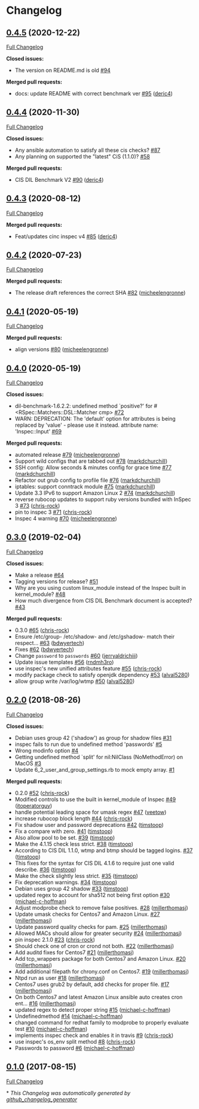 # Changelog

## [0.4.5](https://github.com/dev-sec/cis-dil-benchmark/tree/0.4.5) (2020-12-22)

[Full Changelog](https://github.com/dev-sec/cis-dil-benchmark/compare/0.4.4...0.4.5)

**Closed issues:**

- The version on README.md is old [\#94](https://github.com/dev-sec/cis-dil-benchmark/issues/94)

**Merged pull requests:**

- docs: update README with correct benchmark ver [\#95](https://github.com/dev-sec/cis-dil-benchmark/pull/95) ([deric4](https://github.com/deric4))

## [0.4.4](https://github.com/dev-sec/cis-dil-benchmark/tree/0.4.4) (2020-11-30)

[Full Changelog](https://github.com/dev-sec/cis-dil-benchmark/compare/0.4.3...0.4.4)

**Closed issues:**

- Any ansible automation to satisfy all these cis checks? [\#87](https://github.com/dev-sec/cis-dil-benchmark/issues/87)
- Any planning on supported the "latest" CiS \(1.1.0\)? [\#58](https://github.com/dev-sec/cis-dil-benchmark/issues/58)

**Merged pull requests:**

- CIS DIL Benchmark V2 [\#90](https://github.com/dev-sec/cis-dil-benchmark/pull/90) ([deric4](https://github.com/deric4))

## [0.4.3](https://github.com/dev-sec/cis-dil-benchmark/tree/0.4.3) (2020-08-12)

[Full Changelog](https://github.com/dev-sec/cis-dil-benchmark/compare/0.4.2...0.4.3)

**Merged pull requests:**

- Feat/updates cinc inspec v4 [\#85](https://github.com/dev-sec/cis-dil-benchmark/pull/85) ([deric4](https://github.com/deric4))

## [0.4.2](https://github.com/dev-sec/cis-dil-benchmark/tree/0.4.2) (2020-07-23)

[Full Changelog](https://github.com/dev-sec/cis-dil-benchmark/compare/0.4.1...0.4.2)

**Merged pull requests:**

- The release draft references the correct SHA [\#82](https://github.com/dev-sec/cis-dil-benchmark/pull/82) ([micheelengronne](https://github.com/micheelengronne))

## [0.4.1](https://github.com/dev-sec/cis-dil-benchmark/tree/0.4.1) (2020-05-19)

[Full Changelog](https://github.com/dev-sec/cis-dil-benchmark/compare/0.4.0...0.4.1)

**Merged pull requests:**

- align versions [\#80](https://github.com/dev-sec/cis-dil-benchmark/pull/80) ([micheelengronne](https://github.com/micheelengronne))

## [0.4.0](https://github.com/dev-sec/cis-dil-benchmark/tree/0.4.0) (2020-05-19)

[Full Changelog](https://github.com/dev-sec/cis-dil-benchmark/compare/0.3.0...0.4.0)

**Closed issues:**

- dil-benchmark-1.6.2.2: undefined method `positive?' for \#\<RSpec::Matchers::DSL::Matcher cmp\> [\#72](https://github.com/dev-sec/cis-dil-benchmark/issues/72)
- WARN: DEPRECATION: The 'default' option for attributes is being replaced by 'value' - please use it instead. attribute name: 'Inspec::Input' [\#69](https://github.com/dev-sec/cis-dil-benchmark/issues/69)

**Merged pull requests:**

- automated release [\#79](https://github.com/dev-sec/cis-dil-benchmark/pull/79) ([micheelengronne](https://github.com/micheelengronne))
- Support wild configs that are tabbed out [\#78](https://github.com/dev-sec/cis-dil-benchmark/pull/78) ([markdchurchill](https://github.com/markdchurchill))
- SSH config: Allow seconds & minutes config for grace time [\#77](https://github.com/dev-sec/cis-dil-benchmark/pull/77) ([markdchurchill](https://github.com/markdchurchill))
- Refactor out grub config to profile file [\#76](https://github.com/dev-sec/cis-dil-benchmark/pull/76) ([markdchurchill](https://github.com/markdchurchill))
- iptables: support conntrack module [\#75](https://github.com/dev-sec/cis-dil-benchmark/pull/75) ([markdchurchill](https://github.com/markdchurchill))
- Update 3.3 IPv6 to support Amazon Linux 2 [\#74](https://github.com/dev-sec/cis-dil-benchmark/pull/74) ([markdchurchill](https://github.com/markdchurchill))
- reverse rubocop updates to support ruby versions bundled with InSpec 3 [\#73](https://github.com/dev-sec/cis-dil-benchmark/pull/73) ([chris-rock](https://github.com/chris-rock))
- pin to inspec 3 [\#71](https://github.com/dev-sec/cis-dil-benchmark/pull/71) ([chris-rock](https://github.com/chris-rock))
- Inspec 4 warning [\#70](https://github.com/dev-sec/cis-dil-benchmark/pull/70) ([micheelengronne](https://github.com/micheelengronne))

## [0.3.0](https://github.com/dev-sec/cis-dil-benchmark/tree/0.3.0) (2019-02-04)

[Full Changelog](https://github.com/dev-sec/cis-dil-benchmark/compare/0.2.0...0.3.0)

**Closed issues:**

- Make a release [\#64](https://github.com/dev-sec/cis-dil-benchmark/issues/64)
- Tagging versions for release? [\#51](https://github.com/dev-sec/cis-dil-benchmark/issues/51)
- Why are you using custom linux\_module instead of the Inspec built in kernel\_module? [\#48](https://github.com/dev-sec/cis-dil-benchmark/issues/48)
- How much divergence from CIS DIL Benchmark document is accepted? [\#43](https://github.com/dev-sec/cis-dil-benchmark/issues/43)

**Merged pull requests:**

- 0.3.0 [\#65](https://github.com/dev-sec/cis-dil-benchmark/pull/65) ([chris-rock](https://github.com/chris-rock))
- Ensure /etc/group- /etc/shadow- and /etc/gshadow- match their respect… [\#63](https://github.com/dev-sec/cis-dil-benchmark/pull/63) ([bdwyertech](https://github.com/bdwyertech))
- Fixes [\#62](https://github.com/dev-sec/cis-dil-benchmark/pull/62) ([bdwyertech](https://github.com/bdwyertech))
- Change `password` to `passwords` [\#60](https://github.com/dev-sec/cis-dil-benchmark/pull/60) ([jerryaldrichiii](https://github.com/jerryaldrichiii))
- Update issue templates [\#56](https://github.com/dev-sec/cis-dil-benchmark/pull/56) ([rndmh3ro](https://github.com/rndmh3ro))
- use inspec's new unified attributes feature [\#55](https://github.com/dev-sec/cis-dil-benchmark/pull/55) ([chris-rock](https://github.com/chris-rock))
- modify package check to satisfy openjdk dependency [\#53](https://github.com/dev-sec/cis-dil-benchmark/pull/53) ([alval5280](https://github.com/alval5280))
- allow group write /var/log/wtmp [\#50](https://github.com/dev-sec/cis-dil-benchmark/pull/50) ([alval5280](https://github.com/alval5280))

## [0.2.0](https://github.com/dev-sec/cis-dil-benchmark/tree/0.2.0) (2018-08-26)

[Full Changelog](https://github.com/dev-sec/cis-dil-benchmark/compare/0.1.0...0.2.0)

**Closed issues:**

- Debian uses group 42 \('shadow'\) as group for shadow files [\#31](https://github.com/dev-sec/cis-dil-benchmark/issues/31)
- inspec fails to run due to undefined method 'passwords' [\#5](https://github.com/dev-sec/cis-dil-benchmark/issues/5)
- Wrong modinfo option [\#4](https://github.com/dev-sec/cis-dil-benchmark/issues/4)
- Getting undefined method `split' for nil:NilClass \(NoMethodError\) on MacOS [\#3](https://github.com/dev-sec/cis-dil-benchmark/issues/3)
- Update 6\_2\_user\_and\_group\_settings.rb to mock empty array. [\#1](https://github.com/dev-sec/cis-dil-benchmark/issues/1)

**Merged pull requests:**

- 0.2.0 [\#52](https://github.com/dev-sec/cis-dil-benchmark/pull/52) ([chris-rock](https://github.com/chris-rock))
- Modified controls to use the built in kernel\_module of Inspec [\#49](https://github.com/dev-sec/cis-dil-benchmark/pull/49) ([itoperatorguy](https://github.com/itoperatorguy))
- handle potential leading space for umask regex [\#47](https://github.com/dev-sec/cis-dil-benchmark/pull/47) ([veetow](https://github.com/veetow))
- increase rubocop block length [\#44](https://github.com/dev-sec/cis-dil-benchmark/pull/44) ([chris-rock](https://github.com/chris-rock))
- Fix shadow user and password deprecations [\#42](https://github.com/dev-sec/cis-dil-benchmark/pull/42) ([timstoop](https://github.com/timstoop))
- Fix a compare with zero. [\#41](https://github.com/dev-sec/cis-dil-benchmark/pull/41) ([timstoop](https://github.com/timstoop))
- Also allow pool to be set. [\#39](https://github.com/dev-sec/cis-dil-benchmark/pull/39) ([timstoop](https://github.com/timstoop))
- Make the 4.1.15 check less strict. [\#38](https://github.com/dev-sec/cis-dil-benchmark/pull/38) ([timstoop](https://github.com/timstoop))
- According to CIS DIL 1.1.0, wtmp and btmp should be tagged logins. [\#37](https://github.com/dev-sec/cis-dil-benchmark/pull/37) ([timstoop](https://github.com/timstoop))
- This fixes for the syntax for CIS DIL 4.1.6 to require just one valid describe. [\#36](https://github.com/dev-sec/cis-dil-benchmark/pull/36) ([timstoop](https://github.com/timstoop))
- Make the check slightly less strict. [\#35](https://github.com/dev-sec/cis-dil-benchmark/pull/35) ([timstoop](https://github.com/timstoop))
- Fix deprecation warnings. [\#34](https://github.com/dev-sec/cis-dil-benchmark/pull/34) ([timstoop](https://github.com/timstoop))
- Debian uses group 42 shadow [\#33](https://github.com/dev-sec/cis-dil-benchmark/pull/33) ([timstoop](https://github.com/timstoop))
- updated regex to account for sha512 not being first option [\#30](https://github.com/dev-sec/cis-dil-benchmark/pull/30) ([michael-c-hoffman](https://github.com/michael-c-hoffman))
- Adjust modprobe check to remove false positives. [\#28](https://github.com/dev-sec/cis-dil-benchmark/pull/28) ([millerthomasj](https://github.com/millerthomasj))
- Update umask checks for Centos7 and Amazon Linux. [\#27](https://github.com/dev-sec/cis-dil-benchmark/pull/27) ([millerthomasj](https://github.com/millerthomasj))
- Update password quality checks for pam. [\#25](https://github.com/dev-sec/cis-dil-benchmark/pull/25) ([millerthomasj](https://github.com/millerthomasj))
- Allowed MACs should allow for greater security [\#24](https://github.com/dev-sec/cis-dil-benchmark/pull/24) ([millerthomasj](https://github.com/millerthomasj))
- pin inspec 2.1.0 [\#23](https://github.com/dev-sec/cis-dil-benchmark/pull/23) ([chris-rock](https://github.com/chris-rock))
- Should check one of cron or crond not both. [\#22](https://github.com/dev-sec/cis-dil-benchmark/pull/22) ([millerthomasj](https://github.com/millerthomasj))
- Add auditd fixes for Centos7 [\#21](https://github.com/dev-sec/cis-dil-benchmark/pull/21) ([millerthomasj](https://github.com/millerthomasj))
- Add tcp\_wrappers package for both Centos7 and Amazon Linux. [\#20](https://github.com/dev-sec/cis-dil-benchmark/pull/20) ([millerthomasj](https://github.com/millerthomasj))
- Add additional filepath for chrony.conf on Centos7. [\#19](https://github.com/dev-sec/cis-dil-benchmark/pull/19) ([millerthomasj](https://github.com/millerthomasj))
- Ntpd run as user [\#18](https://github.com/dev-sec/cis-dil-benchmark/pull/18) ([millerthomasj](https://github.com/millerthomasj))
- Centos7 uses grub2 by default, add checks for proper file. [\#17](https://github.com/dev-sec/cis-dil-benchmark/pull/17) ([millerthomasj](https://github.com/millerthomasj))
- On both Centos7 and latest Amazon Linux ansible auto creates cron ent… [\#16](https://github.com/dev-sec/cis-dil-benchmark/pull/16) ([millerthomasj](https://github.com/millerthomasj))
- updated regex to detect proper string [\#15](https://github.com/dev-sec/cis-dil-benchmark/pull/15) ([michael-c-hoffman](https://github.com/michael-c-hoffman))
- Undefinedmethod [\#14](https://github.com/dev-sec/cis-dil-benchmark/pull/14) ([michael-c-hoffman](https://github.com/michael-c-hoffman))
- changed command for redhat family to modprobe to properly evaluate test [\#10](https://github.com/dev-sec/cis-dil-benchmark/pull/10) ([michael-c-hoffman](https://github.com/michael-c-hoffman))
- implements inspec check and enables it in travis [\#9](https://github.com/dev-sec/cis-dil-benchmark/pull/9) ([chris-rock](https://github.com/chris-rock))
- use inspec's os\_env split method [\#8](https://github.com/dev-sec/cis-dil-benchmark/pull/8) ([chris-rock](https://github.com/chris-rock))
- Passwords to password [\#6](https://github.com/dev-sec/cis-dil-benchmark/pull/6) ([michael-c-hoffman](https://github.com/michael-c-hoffman))

## [0.1.0](https://github.com/dev-sec/cis-dil-benchmark/tree/0.1.0) (2017-08-15)

[Full Changelog](https://github.com/dev-sec/cis-dil-benchmark/compare/7aa8ff2433d0f01591fedd2633af3883cfc81033...0.1.0)



\* *This Changelog was automatically generated by [github_changelog_generator](https://github.com/github-changelog-generator/github-changelog-generator)*
